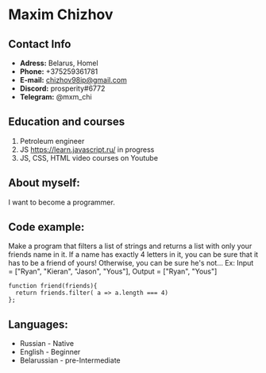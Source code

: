 # Maxim Chizhov
## Contact Info

* __Adress:__ Belarus, Homel
* __Phone:__ +375259361781
* __E-mail:__ chizhov98ip@gmail.com
* __Discord:__ prosperity#6772
* __Telegram:__ @mxm_chi

## Education and courses
 
 1. Petroleum engineer
 2. JS https://learn.javascript.ru/ in progress
 3. JS, CSS, HTML video courses on Youtube
 
 ## About myself:
 
 I want to become a programmer.
 
 ## Code example:
 
 Make a program that filters a list of strings and returns a list with only your friends name in it.
If a name has exactly 4 letters in it, you can be sure that it has to be a friend of yours! Otherwise, you can be sure he's not...
Ex: Input = ["Ryan", "Kieran", "Jason", "Yous"], Output = ["Ryan", "Yous"]
```
function friend(friends){
  return friends.filter( a => a.length === 4)
};
```
 ## Languages:
 
 * Russian - Native
 * English - Beginner
 * Belarussian - pre-Intermediate